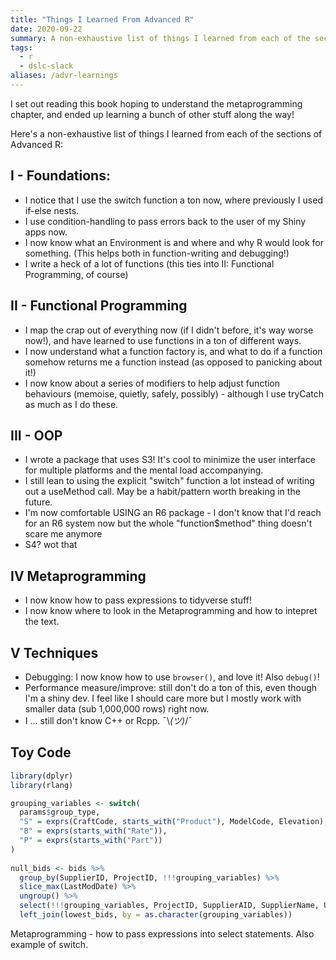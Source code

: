 ```yaml
---
title: "Things I Learned From Advanced R"
date: 2020-09-22
summary: A non-exhaustive list of things I learned from each of the sections of Advanced R while participating in R4DS Slack's Advanced R Book Club.
tags: 
  - r
  - dslc-slack
aliases: /advr-learnings
---
```


I set out reading this book hoping to understand the metaprogramming chapter, and ended up learning a bunch of other stuff along the way!

Here's a non-exhaustive list of things I learned from each of the sections of Advanced R:

## I - Foundations: 

- I notice that I use the switch function a ton now, where previously I used if-else nests.
- I use condition-handling to pass errors back to the user of my Shiny apps now.
- I now know what an Environment is and where and why R would look for something. (This helps both in function-writing and debugging!)
- I write a heck of a lot of functions (this ties into II: Functional Programming, of course)

## II - Functional Programming

- I map the crap out of everything now (if I didn't before, it's way worse now!), and have learned to use functions in a ton of different ways.
- I now understand what a function factory is, and what to do if a function somehow returns me a function instead (as opposed to panicking about it!)
- I now know about a series of modifiers to help adjust function behaviours (memoise, quietly, safely, possibly) - although I use tryCatch as much as I do these.

## III - OOP

- I wrote a package that uses S3! It's cool to minimize the user interface for multiple platforms and the mental load accompanying. 
- I still lean to using the explicit "switch" function a lot instead of writing out a useMethod call. May be a habit/pattern worth breaking in the future.
- I'm now comfortable USING an R6 package - I don't know that I'd reach for an R6 system now but the whole "function$method" thing doesn't scare me anymore
- S4? wot that

## IV Metaprogramming

- I now know how to pass expressions to tidyverse stuff!
- I now know where to look in the Metaprogramming and how to intepret the text.

## V Techniques

- Debugging: I now know how to use `browser()`, and love it! Also `debug()`!
- Performance measure/improve: still don't do a ton of this, even though I'm a shiny dev. I feel like I should care more but I mostly work with smaller data (sub 1,000,000 rows) right now. 
- I ... still don't know C++ or Rcpp. ¯\\_(ツ)_/¯

## Toy Code
```r
library(dplyr)
library(rlang)

grouping_variables <- switch(
  params$group_type,
  "S" = exprs(CraftCode, starts_with("Product"), ModelCode, Elevation),
  "B" = exprs(starts_with("Rate")),
  "P" = exprs(starts_with("Part"))
)
  
null_bids <- bids %>%
  group_by(SupplierID, ProjectID, !!!grouping_variables) %>%
  slice_max(LastModDate) %>%
  ungroup() %>%
  select(!!!grouping_variables, ProjectID, SupplierAID, SupplierName, UnitPrice) %>%
  left_join(lowest_bids, by = as.character(grouping_variables))

```

Metaprogramming - how to pass expressions into select statements. Also example of switch. 
